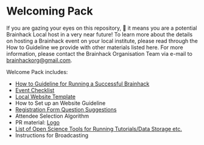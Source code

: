 # Welcoming Pack

If you are gazing your eyes on this repository, :eyes: it means you are a potential Brainhack Local host in a very near future!
To learn more about the details on hosting a Brainhack event on your local institute, please read through the How to Guideline we provide with other materials listed here. For more information, please contact the Brainhack Organisation Team via e-mail to brainhackorg@gmail.com. 

Welcome Pack includes:
* [How to Guideline for Running a Successful Brainhack](https://docs.google.com/document/d/1yUnRBrH0vcl3Kap7VUdazRvImUVebeWT_4Zp5QAqDZY/edit?usp=sharing)
* [Event Checklist](https://docs.google.com/spreadsheets/d/1Oo86o-59AaLyH5INGWRrGciNlBHgJ9HB_Ssrd2P7n40/edit?usp=sharing)
* [Local Website Template](https://github.com/brainhackorg/local_brainhack)
* How to Set up an Website Guideline
* [Registration Form Question Suggestions](https://docs.google.com/document/d/13Sd9AIPLR_Ug0ZY08gtcimlQXZ3wRHYrIVGp7fcUzGw/edit?usp=sharing)
* Attendee Selection Algorithm
* PR material: [Logo](https://drive.google.com/drive/folders/1nQmkGg5LfYBT3ngeOv7mZnd36QpDm1_E?usp=sharing)
* [List of Open Science Tools for Running Tutorials/Data Storage etc.](https://github.com/Remi-Gau/hitchhackers_guide_brain) 
* Instructions for Broadcasting
